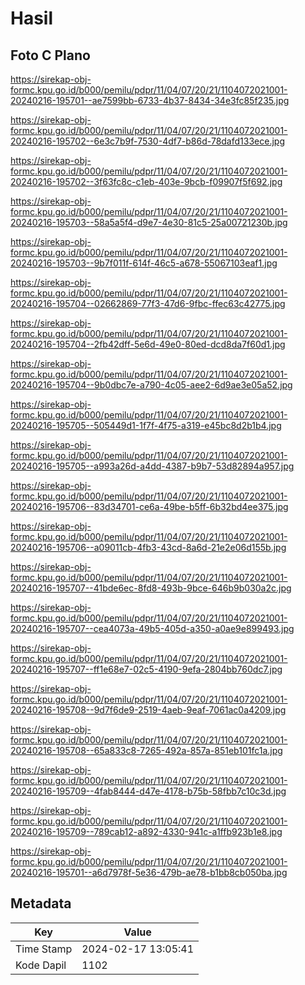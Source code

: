 # Hasil

## Foto C Plano

https://sirekap-obj-formc.kpu.go.id/b000/pemilu/pdpr/11/04/07/20/21/1104072021001-20240216-195701--ae7599bb-6733-4b37-8434-34e3fc85f235.jpg

https://sirekap-obj-formc.kpu.go.id/b000/pemilu/pdpr/11/04/07/20/21/1104072021001-20240216-195702--6e3c7b9f-7530-4df7-b86d-78dafd133ece.jpg

https://sirekap-obj-formc.kpu.go.id/b000/pemilu/pdpr/11/04/07/20/21/1104072021001-20240216-195702--3f63fc8c-c1eb-403e-9bcb-f09907f5f692.jpg

https://sirekap-obj-formc.kpu.go.id/b000/pemilu/pdpr/11/04/07/20/21/1104072021001-20240216-195703--58a5a5f4-d9e7-4e30-81c5-25a00721230b.jpg

https://sirekap-obj-formc.kpu.go.id/b000/pemilu/pdpr/11/04/07/20/21/1104072021001-20240216-195703--9b7f011f-614f-46c5-a678-55067103eaf1.jpg

https://sirekap-obj-formc.kpu.go.id/b000/pemilu/pdpr/11/04/07/20/21/1104072021001-20240216-195704--02662869-77f3-47d6-9fbc-ffec63c42775.jpg

https://sirekap-obj-formc.kpu.go.id/b000/pemilu/pdpr/11/04/07/20/21/1104072021001-20240216-195704--2fb42dff-5e6d-49e0-80ed-dcd8da7f60d1.jpg

https://sirekap-obj-formc.kpu.go.id/b000/pemilu/pdpr/11/04/07/20/21/1104072021001-20240216-195704--9b0dbc7e-a790-4c05-aee2-6d9ae3e05a52.jpg

https://sirekap-obj-formc.kpu.go.id/b000/pemilu/pdpr/11/04/07/20/21/1104072021001-20240216-195705--505449d1-1f7f-4f75-a319-e45bc8d2b1b4.jpg

https://sirekap-obj-formc.kpu.go.id/b000/pemilu/pdpr/11/04/07/20/21/1104072021001-20240216-195705--a993a26d-a4dd-4387-b9b7-53d82894a957.jpg

https://sirekap-obj-formc.kpu.go.id/b000/pemilu/pdpr/11/04/07/20/21/1104072021001-20240216-195706--83d34701-ce6a-49be-b5ff-6b32bd4ee375.jpg

https://sirekap-obj-formc.kpu.go.id/b000/pemilu/pdpr/11/04/07/20/21/1104072021001-20240216-195706--a09011cb-4fb3-43cd-8a6d-21e2e06d155b.jpg

https://sirekap-obj-formc.kpu.go.id/b000/pemilu/pdpr/11/04/07/20/21/1104072021001-20240216-195707--41bde6ec-8fd8-493b-9bce-646b9b030a2c.jpg

https://sirekap-obj-formc.kpu.go.id/b000/pemilu/pdpr/11/04/07/20/21/1104072021001-20240216-195707--cea4073a-49b5-405d-a350-a0ae9e899493.jpg

https://sirekap-obj-formc.kpu.go.id/b000/pemilu/pdpr/11/04/07/20/21/1104072021001-20240216-195707--ff1e68e7-02c5-4190-9efa-2804bb760dc7.jpg

https://sirekap-obj-formc.kpu.go.id/b000/pemilu/pdpr/11/04/07/20/21/1104072021001-20240216-195708--9d7f6de9-2519-4aeb-9eaf-7061ac0a4209.jpg

https://sirekap-obj-formc.kpu.go.id/b000/pemilu/pdpr/11/04/07/20/21/1104072021001-20240216-195708--65a833c8-7265-492a-857a-851eb101fc1a.jpg

https://sirekap-obj-formc.kpu.go.id/b000/pemilu/pdpr/11/04/07/20/21/1104072021001-20240216-195709--4fab8444-d47e-4178-b75b-58fbb7c10c3d.jpg

https://sirekap-obj-formc.kpu.go.id/b000/pemilu/pdpr/11/04/07/20/21/1104072021001-20240216-195709--789cab12-a892-4330-941c-a1ffb923b1e8.jpg

https://sirekap-obj-formc.kpu.go.id/b000/pemilu/pdpr/11/04/07/20/21/1104072021001-20240216-195701--a6d7978f-5e36-479b-ae78-b1bb8cb050ba.jpg


## Metadata

| Key        | Value               |
| ---------- | ------------------- |
| Time Stamp | 2024-02-17 13:05:41 |
| Kode Dapil | 1102                |



